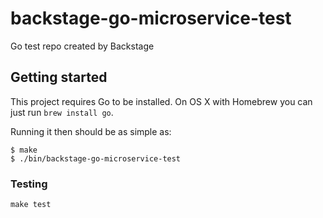 # backstage-go-microservice-test

Go test repo created by Backstage

## Getting started

This project requires Go to be installed. On OS X with Homebrew you can just run `brew install go`.

Running it then should be as simple as:

```console
$ make
$ ./bin/backstage-go-microservice-test
```

### Testing

`make test`
